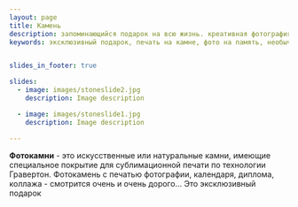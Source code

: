 ```yaml
---
layout: page
title: Камень
description: запоминающийся подарок на всю жизнь. креативная фотография в необычной рамке недорого.
keywords: эксклюзивный подарок, печать на камне, фото на память, необычная рамочка. 


slides_in_footer: true

slides:
  - image: images/stoneslide2.jpg
    description: Image description

  - image: images/stoneslide1.jpg
    description: Image description

---
```



 **Фотокамни** - это искусственные или натуральные камни, имеющие специальное покрытие для сублимационной печати по технологии Гравертон. Фотокамень с печатью фотографии, календаря, диплома, коллажа - смотрится очень и очень дорого... Это эксклюзивный подарок